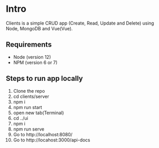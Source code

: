 # Intro

Clients is a simple CRUD app (Create, Read, Update and Delete) using Node, MongoDB and Vue(Vue).

## Requirements

- Node (version 12)
- NPM (version 6 or 7)

## Steps to run app locally

1. Clone the repo
2. cd clients/server
3. npm i
4. npm run start
5. open new tab(Terminal)
6. cd ../ui
7. npm i
8. npm run serve
9. Go to http://localhost:8080/
10. Go to http://locahost:3000/api-docs
